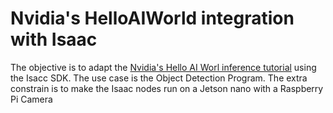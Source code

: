 # Nvidia's HelloAIWorld integration with Isaac

The objective is to adapt the [Nvidia's Hello AI Worl inference tutorial](https://github.com/dusty-nv/jetson-inference) using the Isacc SDK.
The use case is the Object Detection Program.
The extra constrain is to make the Isaac nodes run on a Jetson nano with a Raspberry Pi Camera

